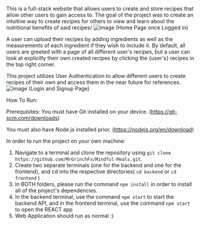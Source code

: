 This is a full-stack website that allows users to create and store recipes that allow other users to gain access to. The goal of the project was to create an intuitive way to create recipes for others to view and learn about the nutritional benefits of said recipes/
 ![image](https://github.com/MrGrinchFx/Mindful-Meals/assets/121095365/026b4797-206f-4bb1-82d1-ecc0b7023948) (Home Page once Logged in)

 A user can upload their recipes by adding ingredients as well as the measurements of each ingredient if they wish to include it.
 By default, all users are greeted with a page of all different user's recipes, but a user can look at explicitly their own created recipes by clicking the {user's} recipes in the top right corner.

 This project utilizes User Authentication to allow different users to create recipes of their own and access them in the near future for references.
 ![image](https://github.com/MrGrinchFx/Mindful-Meals/assets/121095365/be43d246-45bf-40a2-bb00-8fa6e6e4b9bf) (Login and Signup Page)



 How To Run:
 
 Prerequisites:
 You must have Git installed on your device. (https://git-scm.com/downloads)
 
 You must also have Node.js installed prior. (https://nodejs.org/en/download)
 
 In order to run the project on your own machine:
 1) Navigate to a terminal and clone the repository using ``git clone https://github.com/MrGrinchFx/Mindful-Meals.git``.
 2) Create two separate terminals (one for the backend and one for the frontend), and cd into the respective directories( ``cd backend`` or ``cd frontend`` )
 3) In BOTH folders, please run the command ``npm install`` in order to install all of the project's dependencies.
 4) In the backend terminal, use the command ``npm start`` to start the backend API, and in the frontend terminal, use the command ``npm start`` to open the REACT app
 5) Web Application should run as normal :)


 
